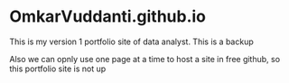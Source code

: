 # OmkarVuddanti.github.io

This is my version 1 portfolio site of data analyst.
This is a backup

Also we can opnly use one page at a time to host a site in free github, so this portfolio site is not up

